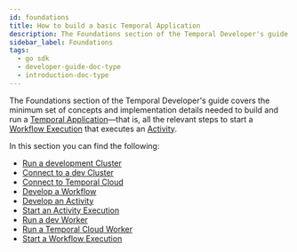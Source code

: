```yaml
---
id: foundations
title: How to build a basic Temporal Application
description: The Foundations section of the Temporal Developer's guide covers the minimum set of concepts and implementation details needed to build and run a Temporal Application—that is, all the relevant steps to start a Workflow Execution that executes an Activity.
sidebar_label: Foundations
tags:
  - go sdk
  - developer-guide-doc-type
  - introduction-doc-type
---
```


The Foundations section of the Temporal Developer's guide covers the minimum set of concepts and implementation details needed to build and run a [Temporal Application](/concepts/what-is-a-temporal-application)—that is, all the relevant steps to start a [Workflow Execution](#develop-workflows) that executes an [Activity](#develop-activities).

In this section you can find the following:

- [Run a development Cluster](/go/install-cli)
- [Connect to a dev Cluster](/go/connect-to-a-dev-cluster)
- [Connect to Temporal Cloud](/go/connect-to-temporal-cloud)
- [Develop a Workflow](/go/developing-workflows)
- [Develop an Activity](/go/how-to-develop-an-activity-definition-in-go)
- [Start an Activity Execution](/go/spawning-activities)
- [Run a dev Worker](/go/how-to-develop-a-worker-in-go)
- [Run a Temporal Cloud Worker](/go/run-a-temporal-cloud-worker)
- [Start a Workflow Execution](/go/spawning-workflows)

